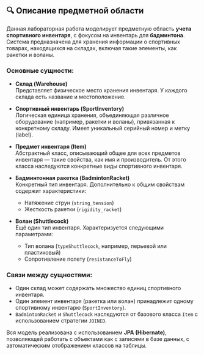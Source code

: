 ## 🔍 Описание предметной области

Данная лабораторная работа моделирует предметную область **учета спортивного инвентаря**, с фокусом на инвентарь для **бадминтона**. Система предназначена для хранения информации о спортивных товарах, находящихся на складах, включая такие элементы, как ракетки и воланы.

### Основные сущности:

- **Склад (Warehouse)**  
  Представляет физическое место хранения инвентаря. У каждого склада есть название и местоположение.

- **Спортивный инвентарь (SportInventory)**  
  Логическая единица хранения, объединяющая различное оборудование (например, ракетки и воланы), привязанная к конкретному складу. Имеет уникальный серийный номер и метку (label).

- **Предмет инвентаря (Item)**  
  Абстрактный класс, описывающий общее для всех предметов инвентаря — такие свойства, как имя и производитель. От этого класса наследуются конкретные виды спортивного инвентаря.

- **Бадминтонная ракетка (BadmintonRacket)**  
  Конкретный тип инвентаря. Дополнительно к общим свойствам содержит характеристики:
  - Натяжение струн (`string_tension`)
  - Жесткость ракетки (`rigidity_racket`)

- **Волан (Shuttlecock)**  
  Ещё один тип инвентаря. Характеризуется следующими параметрами:
  - Тип волана (`typeShuttlecock`, например, перьевой или пластиковый)
  - Сопротивление полету (`resistanceToFly`)

### Связи между сущностями:

- Один склад может содержать множество единиц спортивного инвентаря.
- Один элемент инвентаря (ракетка или волан) принадлежит одному спортивному инвентарю (`SportInventory`).
- `BadmintonRacket` и `Shuttlecock` наследуются от базового класса `Item` с использованием стратегии `JOINED`.

Вся модель реализована с использованием **JPA (Hibernate)**, позволяющей работать с объектами как с записями в базе данных, с автоматическим отображением классов на таблицы.
